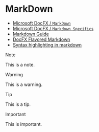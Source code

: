 # **MarkDown**

  * [Microsoft DocFX / `MarkDown`][1]
  * [Microsoft DocFX / `Markdown Specifics`][2]
  * [Markdown Guide][3]
  * [DocFX Flavored Markdown][4]
  * [Syntax highlighting in markdown][5]

> [!NOTE]
> This is a note.

> [!WARNING]
> This is a warning.

> [!TIP]
> This is a tip.

> [!IMPORTANT]
> This is important.

[1]: https://github.com/MicrosoftDocs/PowerShell-Docs/tree/staging/contributing
[2]: https://github.com/MicrosoftDocs/PowerShell-Docs/blob/staging/contributing/4-MARKDOWN-SPECIFICS.md
[3]: https://www.markdownguide.org/
[4]: https://dotnet.github.io/docfx/spec/docfx_flavored_markdown.html?tabs=tabid-1%2Ctabid-a
[5]: https://support.codebasehq.com/articles/tips-tricks/syntax-highlighting-in-markdown